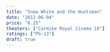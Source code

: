 ```yaml
---
title: "Snow White and the Huntsman"
date: "2012-06-04"
price: "8.25"
theaters: ["Carmike Royal Cinema 10"]
ratings: ["PG-13"]
draft: true
---
```

